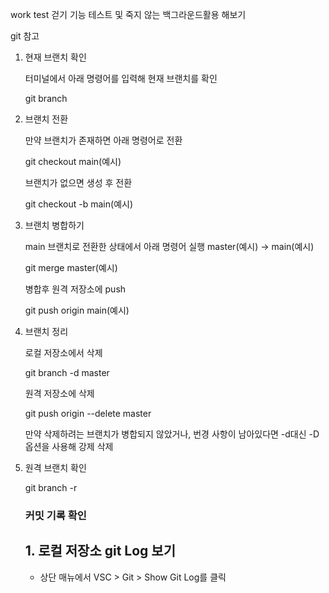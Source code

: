 work test
걷기 기능 테스트 및 죽지 않는 백그라운드활용 해보기


git 참고
1. 현재 브랜치 확인
   
   터미널에서 아래 명령어를 입력해 현재 브랜치를 확인

   git branch
   
3. 브랜치 전환
   
   만약 브랜치가 존재하면 아래 명령어로 전환

   git checkout main(예시)
   
   브랜치가 없으면 생성 후 전환
   
   git checkout -b main(예시)
   
5. 브랜치 병합하기
   
   main 브랜치로 전환한 상태에서 아래 명령어 실행 master(예시) -> main(예시)
   
   git merge master(예시)
   
   병합후 원격 저장소에 push
   
   git push origin main(예시)
   
7. 브랜치 정리
   
   로컬 저장소에서 삭제

   git branch -d master
   
   원격 저장소에 삭제
   
   git push origin --delete master
   
   만약 삭제하려는 브랜치가 병합되지 않았거나, 번경 사항이 남아있다면 -d대신 -D옵션을 사용해 강제 삭제
   
9. 원격 브랜치 확인
    
   git branch -r

   ### 커밋 기록 확인
   
   ## **1. 로컬 저장소 git Log 보기**
   
   + 상단 매뉴에서 VSC > Git > Show Git Log를 클릭

